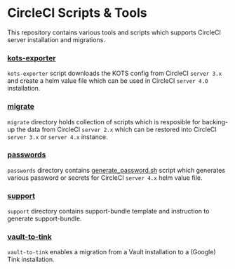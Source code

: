 # CircleCI Scripts & Tools

This repository contains various tools and scripts which supports CircleCI server installation and migrations.

### [kots-exporter](./kots-exporter)

`kots-exporter` script downloads the KOTS config from CircleCI `server 3.x` and create a helm value file which can be used in CircleCI `server 4.0` installation.

### [migrate](./migrate)

`migrate` directory holds collection of scripts which is resposible for backing-up the data from CircleCI `server 2.x` which can be restored into CircleCI `server 3.x` or `server 4.x` instance.

### [passwords](./passwords)

`passwords` directory contains [generate_password.sh](./passwords/generate_password.sh) script which generates various password or secrets for CircleCI `server 4.x` helm value file.

### [support](./support/)

`support` directory contains support-bundle template and instruction to generate support-bundle.

### [vault-to-tink](./vault-to-tink/)

`vault-to-tink` enables a migration from a Vault installation to a (Google) Tink installation.

